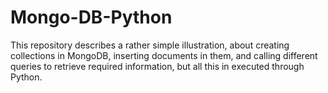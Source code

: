 # Mongo-DB-Python
This repository describes a rather simple illustration, about creating collections in MongoDB, inserting documents in them, and calling different queries to retrieve required information, but all this in executed through Python.
